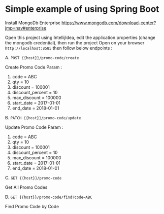 Simple example of using Spring Boot
===================================

Install MongoDb Enterprise
https://www.mongodb.com/download-center?jmp=nav#enterprise

Open this project using IntellijIdea, edit the application.properties (change the mongodb credential), then run the project
Open on your browser `http://localhost:8585` then follow below endpoints :

A. `POST {{host}}/promo-code/create`

Create Promo Code
Param :
1. code = ABC
2. qty = 10
3. discount = 100001
4. discount_percent = 10
5. max_discount = 100000
6. start_date = 2017-01-01
7. end_date = 2018-01-01

B. `PATCH {{host}}/promo-code/update`

Update Promo Code
Param :
1. code = ABC
2. qty = 10
3. discount = 100001
4. discount_percent = 10
5. max_discount = 100000
6. start_date = 2017-01-01
7. end_date = 2018-01-01

C. `GET {{host}}/promo-code`

Get All Promo Codes

D. `GET {{host}}/promo-code/find?code=ABC`

Find Promo Code by Code
